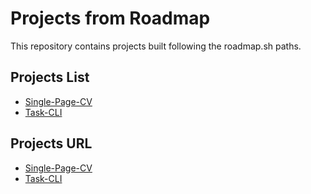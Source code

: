 # Projects from Roadmap

This repository contains projects built following the roadmap.sh paths.

## Projects List

- [Single-Page-CV](https://github.com/EnmanuelUrena/roadmap-projects/tree/main/frontend/single-page-cv)
- [Task-CLI](https://github.com/EnmanuelUrena/roadmap-projects/tree/main/backend/task-cli)

## Projects URL
- [Single-Page-CV](https://roadmap.sh/projects/single-page-cv)
- [Task-CLI](https://roadmap.sh/projects/task-tracker)